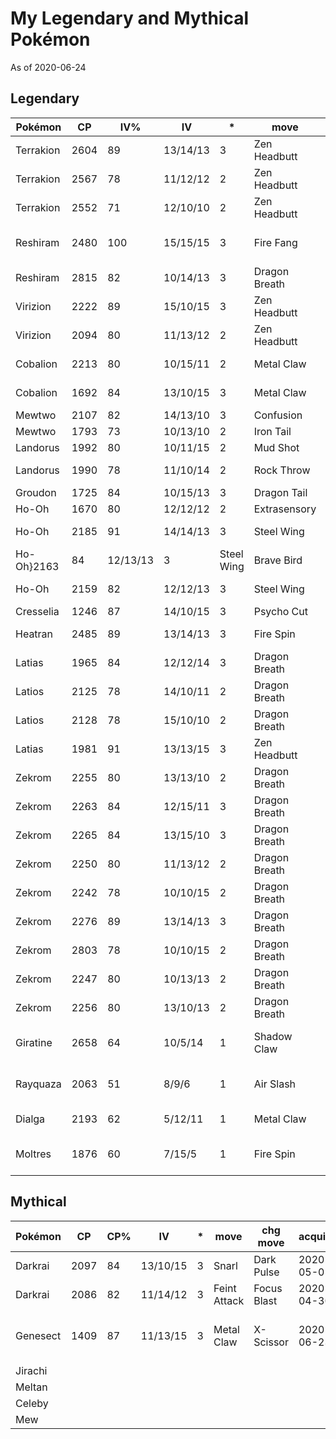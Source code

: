 
# My Legendary and Mythical Pokémon

As of 2020-06-24

## Legendary

|Pokémon|CP|IV%|IV|*|move|chg move|acquired|comment|
|---|---|---|---|---|---|---|---|---|
|Terrakion|2604|89|13/14/13|3|Zen Headbutt|Close Combat|||
|Terrakion|2567|78|11/12/12|2|Zen Headbutt|Earthquake|||
|Terrakion|2552|71|12/10/10|2|Zen Headbutt|Earthquake|||
|Reshiram|2480|100|15/15/15|3|Fire Fang|Overheat||new fast/charge moves|
|Reshiram|2815|82|10/14/13|3|Dragon Breath|Draco Meteor|||
|Virizion|2222|89|15/10/15|3|Zen Headbutt|Leaf Blade|||
|Virizion|2094|80|11/13/12|2|Zen Headbutt|Leaf Blade|||
|Cobalion|2213|80|10/15/11|2|Metal Claw|Sacred Sword|||
|Cobalion|1692|84|13/10/15|3|Metal Claw|Sacred Sword|||
|Mewtwo|2107|82|14/13/10|3|Confusion|Psystrike||normal||
|Mewtwo|1793|73|10/13/10|2|Iron Tail|Psystrike||armored|
|Landorus|1992|80|10/11/15|2|Mud Shot|Outrage|||
|Landorus|1990|78|11/10/14|2|Rock Throw|Earth Power|||
|Groudon|1725|84|10/15/13|3|Dragon Tail|Fire Punch||
|Ho-Oh|1670|80|12/12/12|2|Extrasensory|Earthquake||emncounter|
|Ho-Oh|2185|91|14/14/13|3|Steel Wing|Fire Blast|2020-07-04||
|Ho-Oh}2163|84|12/13/13|3|Steel Wing|Brave Bird|2020-07-04|
|Ho-Oh|2159|82|12/12/13|3|Steel Wing|Fire Blast|2020-07-06|
|Cresselia|1246|87|14/10/15|3|Psycho Cut|Grass Knot|||
|Heatran|2485|89|13/14/13|3|Fire Spin|Flame Thrower|2020-06-10|lucky trade|
|Latias|1965|84|12/12/14|3|Dragon Breath|Thunder|2020-06-13||
|Latios|2125|78|14/10/11|2|Dragon Breath|Dragon Claw|2020-06-13||
|Latios|2128|78|15/10/10|2|Dragon Breath|Solar Beam|2020-06-14|shiny|
|Latias|1981|91|13/13/15|3|Zen Headbutt|Psychic|2020-06-15||
|Zekrom|2255|80|13/13/10|2|Dragon Breath|Outrage|2020-06-17||
|Zekrom|2263|84|12/15/11|3|Dragon Breath|Flash Cannon|2020-06-19||
|Zekrom|2265|84|13/15/10|3|Dragon Breath|Flash Cannon|2020-06-21|Michigan|
|Zekrom|2250|80|11/13/12|2|Dragon Breath|Wild Charge|2020-06-23||
|Zekrom|2242|78|10/10/15|2|Dragon Breath|Flash Cannon|2020-06-25||
|Zekrom|2276|89|13/14/13|3|Dragon Breath|Crunch|2020-06-26||
|Zekrom|2803|78|10/10/15|2|Dragon Breath|Flash Canon|2020-06-27|weather boosted|
|Zekrom|2247|80|10/13/13|2|Dragon Breath|Flash Canon|2020-07-01||
|Zekrom|2256|80|13/10/13|2|Dragon Breath|Flash Canon|2020-07-01||
|Giratine|2658|64|10/5/14|1|Shadow Claw|Shadow Ball|2020-06-20|trade, 2019-04-13|
|Rayquaza|2063|51|8/9/6|1|Air Slash|Aerial Ace|2020-06-21|trade, 2019-08-03|
|Dialga|2193|62|5/12/11|1|Metal Claw|Iron Head|2020-06-22|trade,2019-03-02|
|Moltres|1876|60|7/15/5|1|Fire Spin|Sky Attack|2020-06-23|shiny, trade, 2018-09-13|

## Mythical

|Pokémon|CP|CP%|IV|*|move|chg move|acquired|comment|
|---|---|---|---|---|---|---|---|---|
|Darkrai|2097|84|13/10/15|3|Snarl|Dark Pulse|2020-05-01|raid|
|Darkrai|2086|82|11/14/12|3|Feint Attack|Focus Blast|2020-04-30|raid|
|Genesect|1409|87|11/13/15|3|Metal Claw|X-Scissor|2020-06-23|Throwback Challenge Champion 2020|
|Jirachi|||||||||
|Meltan|||||||||
|Celeby|||||||||
|Mew|||||||||

